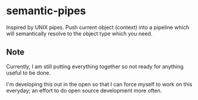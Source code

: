 semantic-pipes
==============

Inspired by UNIX pipes. Push current object (context) into a pipeline which will semantically resolve to the object type which you need.


Note
----
Currently, I am still putting everything together so not ready for anything useful to be done.

I'm developing this out in the open so that I can force myself to work on this everyday; an effort to do open source development more often.
